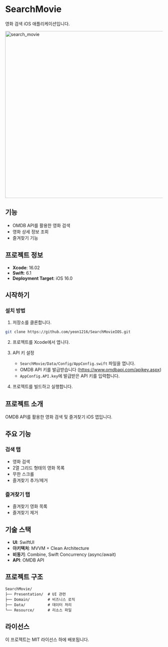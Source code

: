 # SearchMovie

영화 검색 iOS 애플리케이션입니다.

<img width="534" alt="search_movie" src="https://github.com/user-attachments/assets/519c1f5e-5039-4a7f-a9ad-c7810604f590" />

## 기능

- OMDB API를 활용한 영화 검색
- 영화 상세 정보 조회
- 즐겨찾기 기능

## 프로젝트 정보
- **Xcode**: 16.02
- **Swift**: 6.1
- **Deployment Target**: iOS 16.0

## 시작하기

### 설치 방법

1. 저장소를 클론합니다.
```bash
git clone https://github.com/yeon1216/SearchMovieIOS.git
```

2. 프로젝트를 Xcode에서 엽니다.

3. API 키 설정
   - `SearchMovie/Data/Config/AppConfig.swift` 파일을 엽니다.
   - OMDB API 키를 발급받습니다 (https://www.omdbapi.com/apikey.aspx)
   - `AppConfig.API.key`에 발급받은 API 키를 입력합니다.

4. 프로젝트를 빌드하고 실행합니다.

## 프로젝트 소개
OMDB API를 활용한 영화 검색 및 즐겨찾기 iOS 앱입니다.

## 주요 기능
### 검색 탭
- 영화 검색
- 2열 그리드 형태의 영화 목록
- 무한 스크롤
- 즐겨찾기 추가/제거

### 즐겨찾기 탭
- 즐겨찾기 영화 목록
- 즐겨찾기 제거

## 기술 스택
- **UI**: SwiftUI
- **아키텍처**: MVVM + Clean Architecture
- **비동기**: Combine, Swift Concurrency (async/await)
- **API**: OMDB API

## 프로젝트 구조
```
SearchMovie/
├── Presentation/  # UI 관련
├── Domain/        # 비즈니스 로직
├── Data/          # 데이터 처리
└── Resource/      # 리소스 파일
```


## 라이선스

이 프로젝트는 MIT 라이선스 하에 배포됩니다.

